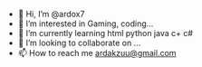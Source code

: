 - 👋 Hi, I’m @ardox7
- 👀 I’m interested in Gaming, coding...
- 🌱 I’m currently learning html python java c+ c#
- 💞️ I’m looking to collaborate on ...
- 📫 How to reach me ardakzuu@gmail.com

<!---
ardox7/ardox7 is a ✨ special ✨ repository because its `README.md` (this file) appears on your GitHub profile.
You can click the Preview link to take a look at your changes.
--->
